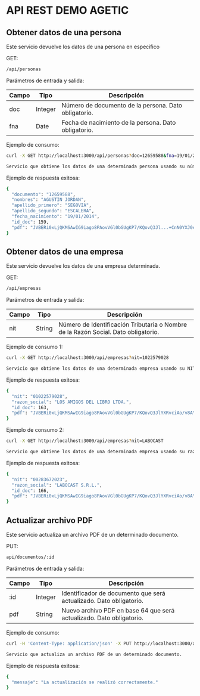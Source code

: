 # API REST DEMO AGETIC

## Obtener datos de una persona

Este servicio devuelve los datos de una persona en especifico

GET:

```sh
/api/personas
```
Parámetros de entrada y salida:

| Campo          | Tipo         | Descripción                                                                                                                          |
|----------------|--------------|--------------------------------------------------------------------------------------------------------------------------------------|
| doc            | Integer      | Número de documento de la persona. Dato obligatorio.                                                                                 |
| fna            | Date         | Fecha de nacimiento de la persona. Dato obligatorio.



Ejemplo de consumo:

```sh
curl -X GET http://localhost:3000/api/personas?doc=12659588&fna=19/01/2014

Servicio que obtiene los datos de una determinada persona usando su número de documento y su fecha de nacimiento.
```

Ejemplo de respuesta exitosa:
```sh
{
  "documento": "12659588",
  "nombres": "AGUSTIN JORDAN",
  "apellido_primero": "SEGOVIA",
  "apellido_segundo": "ESCALERA",
  "fecha_nacimiento": "19/01/2014",
  "id_doc": 159,
  "pdf": "JVBERi0xLjQKMSAwIG9iago8PAovVGl0bGUgKP7/KQovQ3Jl...+CnN0YXJ0eHJlZgo0OTQ2NwolJUVPRgo=\n"
}
```


## Obtener datos de una empresa

Este servicio devuelve los datos de una empresa determinada.

GET:

```sh
/api/empresas
```

Parámetros de entrada y salida:

| Campo          | Tipo         | Descripción                                                                                                                          |
|----------------|--------------|--------------------------------------------------------------------------------------------------------------------------------------|
| nit            | String       | Número de Identificación Tributaria o Nombre de la Razón Social. Dato obligatorio.                                                   |




Ejemplo de consumo 1:

```sh
curl -X GET http://localhost:3000/api/empresas?nit=1022579028

Servicio que obtiene los datos de una determinada empresa usando su NIT.
```

Ejemplo de respuesta exitosa:
```sh
{
  "nit": "01022579028",
  "razon_social": "LOS AMIGOS DEL LIBRO LTDA.",
  "id_doc": 163,
  "pdf": "JVBERi0xLjQKMSAwIG9iago8PAovVGl0bGUgKP7/KQovQ3JlYXRvciAo/v8A\ndwBrA...DE4IDAgUgo+PgpzdGFydHhyZWYKNDg1ODYK\nJSVFT0YK\n"
}
```

Ejemplo de consumo 2:

```sh
curl -X GET http://localhost:3000/api/empresas?nit=LABOCAST

Servicio que obtiene los datos de una determinada empresa usando su razón social.
```

Ejemplo de respuesta exitosa:
```sh
{
  "nit": "00283672023",
  "razon_social": "LABOCAST S.R.L.",
  "id_doc": 166,
  "pdf": "JVBERi0xLjQKMSAwIG9iago8PAovVGl0bGUgKP7/KQovQ3JlYXRvciAo/v8A\ndwBrA...DE4IDAgUgo+PgpzdGFydHhyZWYKNDg1ODYK\nJSVFT0YK\n"
}
```

## Actualizar archivo PDF

Este servicio actualiza un archivo PDF de un determinado documento.

PUT:

```sh
api/documentos/:id

```
Parámetros de entrada y salida:

| Campo          | Tipo         | Descripción                                                                                                                          |
|----------------|--------------|--------------------------------------------------------------------------------------------------------------------------------------|
| :id            | Integer      | Identificador de documento que será actualizado. Dato obligatorio.                                                                   |
| pdf            | String       | Nuevo archivo PDF en base 64 que será actualizado. Dato obligatorio.                                                                                  |




Ejemplo de consumo:

```sh
curl -H 'Content-Type: application/json' -X PUT http://localhost:3000/api/documentos/2 -d '{"pdf":"JVBERi0xLjQKMSAwIG9iago8PAovVGl0bGUgKP7/KQo...dGFydHhyZWYKMTUzMzYK\nJSVFT0YK\n"}'

Servicio que actualiza un archivo PDF de un determinado documento.
```

Ejemplo de respuesta exitosa:
```sh
{
  "mensaje": "La actualización se realizó correctamente."
}
```
